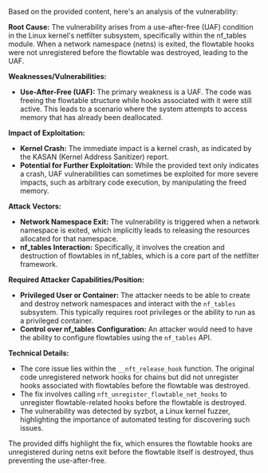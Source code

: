 Based on the provided content, here's an analysis of the vulnerability:

**Root Cause:**
The vulnerability arises from a use-after-free (UAF) condition in the Linux kernel's netfilter subsystem, specifically within the nf_tables module. When a network namespace (netns) is exited, the flowtable hooks were not unregistered before the flowtable was destroyed, leading to the UAF.

**Weaknesses/Vulnerabilities:**
- **Use-After-Free (UAF):** The primary weakness is a UAF. The code was freeing the flowtable structure while hooks associated with it were still active. This leads to a scenario where the system attempts to access memory that has already been deallocated.

**Impact of Exploitation:**
- **Kernel Crash:** The immediate impact is a kernel crash, as indicated by the KASAN (Kernel Address Sanitizer) report.
- **Potential for Further Exploitation:** While the provided text only indicates a crash, UAF vulnerabilities can sometimes be exploited for more severe impacts, such as arbitrary code execution, by manipulating the freed memory.

**Attack Vectors:**
- **Network Namespace Exit:** The vulnerability is triggered when a network namespace is exited, which implicitly leads to releasing the resources allocated for that namespace.
- **nf_tables Interaction:** Specifically, it involves the creation and destruction of flowtables in nf_tables, which is a core part of the netfilter framework.

**Required Attacker Capabilities/Position:**
- **Privileged User or Container:** The attacker needs to be able to create and destroy network namespaces and interact with the `nf_tables` subsystem. This typically requires root privileges or the ability to run as a privileged container.
- **Control over nf_tables Configuration:** An attacker would need to have the ability to configure flowtables using the `nf_tables` API.

**Technical Details:**
- The core issue lies within the `__nft_release_hook` function. The original code unregistered network hooks for chains but did not unregister hooks associated with flowtables before the flowtable was destroyed.
- The fix involves calling `nft_unregister_flowtable_net_hooks` to unregister flowtable-related hooks before the flowtable is destroyed.
- The vulnerability was detected by syzbot, a Linux kernel fuzzer, highlighting the importance of automated testing for discovering such issues.

The provided diffs highlight the fix, which ensures the flowtable hooks are unregistered during netns exit before the flowtable itself is destroyed, thus preventing the use-after-free.